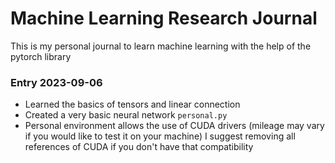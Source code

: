 # Machine Learning Research Journal

This is my personal journal to learn machine learning with the help of the pytorch library


### Entry 2023-09-06 
- Learned the basics of tensors and linear connection
- Created a very basic neural network ``personal.py``
- Personal environment allows the use of CUDA drivers (mileage may vary if you would like to test it on your machine) I suggest removing all references of CUDA if you don't have that compatibility